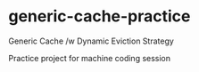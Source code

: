 # generic-cache-practice

Generic Cache /w Dynamic Eviction Strategy

Practice project for machine coding session

